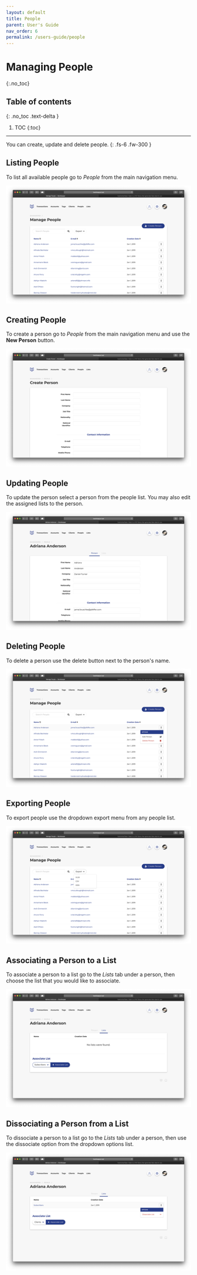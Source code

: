```yaml
---
layout: default
title: People
parent: User's Guide
nav_order: 6
permalink: /users-guide/people
---
```


# Managing People
{:.no_toc}

## Table of contents
{: .no_toc .text-delta }

1. TOC
{:toc}

---

You can create, update and delete people.
{: .fs-6 .fw-300 }

## Listing People
To list all available people go to *People* from the main navigation menu.

![People List](/assets/images/people-list.png)

## Creating People
To create a person go to *People* from the main navigation menu and use the **New Person** button.

![Create Person](/assets/images/create-person.png)

## Updating People
To update the person select a person from the people list. You may also edit the assigned lists to the person.

![Update Person](/assets/images/update-person.png)

## Deleting People
To delete a person use the delete button next to the person's name.

![Delete Person](/assets/images/delete-person.png)

## Exporting People
To export people use the dropdown export menu from any people list.

![Export People](/assets/images/export-people.png)

## Associating a Person to a List
To associate a person to a list go to the *Lists* tab under a person, then choose the list that you would like to associate.

![Associate List](/assets/images/associate-list.png)

## Dissociating a Person from a List
To dissociate a person to a list go to the *Lists* tab under a person, then use the dissociate option from the dropdown options list.

![Dissociate List](/assets/images/dissociate-list.png)
